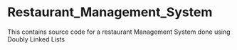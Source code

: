 # Restaurant_Management_System
This contains source code for a restaurant Management System done using Doubly Linked Lists
